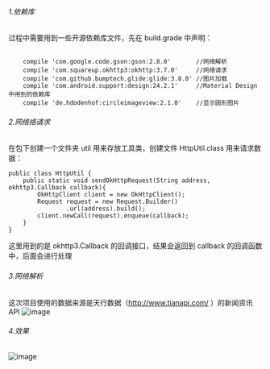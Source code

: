 
###### 1.依赖库
过程中需要用到一些开源依赖库文件，先在 build.grade 中声明：


```

    compile 'com.google.code.gson:gson:2.8.0'       //网络解析
    compile 'com.squareup.okhttp3:okhttp:3.7.0'     //网络请求
    compile 'com.github.bumptech.glide:glide:3.8.0' //图片加载
    compile 'com.android.support:design:24.2.1'     //Material Design中用到的依赖库
    compile 'de.hdodenhof:circleimageview:2.1.0'    //显示圆形图片
```
###### 2.网络络请求

在包下创建一个文件夹 util 用来存放工具类，创建文件 HttpUtil.class 用来请求数据：


```
public class HttpUtil {
    public static void sendOkHttpRequest(String address, okhttp3.Callback callback){
        OkHttpClient client = new OkHttpClient();
        Request request = new Request.Builder()
                .url(address).build();
        client.newCall(request).enqueue(callback);
    }
}
```
这里用到的是 okhttp3.Callback 的回调接口，结果会返回到 callback 的回调函数中，后面会进行处理

###### 3.网络解析

这次项目使用的数据来源是天行数据（http://www.tianapi.com/ ）的新闻资讯 API 
![image](https://img-blog.csdn.net/20170506093055476?watermark/2/text/aHR0cDovL2Jsb2cuY3Nkbi5uZXQveWl3ZWkxMg==/font/5a6L5L2T/fontsize/400/fill/I0JBQkFCMA==/dissolve/70/gravity/SouthEast)

###### 4.效果
![image](https://wx4.sinaimg.cn/mw690/0074AeMrly1g6yzwowq2hg308w0ft4qq.gif)
